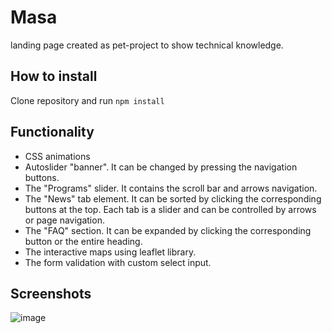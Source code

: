 # Masa
landing page created as pet-project to show technical knowledge.

## How to install
Clone repository and run ```npm install```

## Functionality
- CSS animations
- Autoslider "banner". It can be changed by pressing the navigation buttons.
- The "Programs" slider. It contains the scroll bar and arrows navigation.
- The "News" tab element. It can be sorted by clicking the corresponding buttons at the top. Each tab is a slider and can be controlled by arrows or page navigation.
- The "FAQ" section. It can be expanded by clicking the corresponding button or the entire heading.
- The interactive maps using leaflet library.
- The form validation with custom select input.

## Screenshots
![image](https://github.com/user-attachments/assets/5b284058-dfad-4d34-8317-1c528dcb872e)

